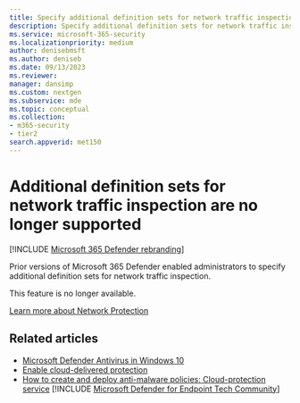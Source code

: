 ```yaml
---
title: Specify additional definition sets for network traffic inspection for Microsoft Defender Antivirus
description: Specify additional definition sets for network traffic inspection for Microsoft Defender Antivirus.
ms.service: microsoft-365-security
ms.localizationpriority: medium
author: denisebmsft
ms.author: deniseb
ms.date: 09/13/2023
ms.reviewer:
manager: dansimp
ms.custom: nextgen
ms.subservice: mde
ms.topic: conceptual
ms.collection: 
- m365-security
- tier2
search.appverid: met150
---
```


# Additional definition sets for network traffic inspection are no longer supported

[!INCLUDE [Microsoft 365 Defender rebranding](../../includes/microsoft-defender.md)]

Prior versions of Microsoft 365 Defender enabled administrators to specify additional definition sets for network traffic inspection. 

This feature is no longer available.

[Learn more about Network Protection](network-protection.md)

## Related articles

- [Microsoft Defender Antivirus in Windows 10](microsoft-defender-antivirus-in-windows-10.md)
- [Enable cloud-delivered protection](enable-cloud-protection-microsoft-defender-antivirus.md)
- [How to create and deploy anti-malware policies: Cloud-protection service](/configmgr/protect/deploy-use/endpoint-antimalware-policies#cloud-protection-service)
[!INCLUDE [Microsoft Defender for Endpoint Tech Community](../../includes/defender-mde-techcommunity.md)]
